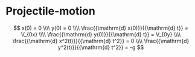 # Projectile-motion


<script src="https://polyfill.io/v3/polyfill.min.js?features=es6">
</script>
<script src="https://cdn.mathjax.org/mathjax/latest/MathJax.js?config=TeX-AMS_HTML">
</script>

$$
x(0) = 0
\\\\
y(0) = 0
\\\\
\frac{{\mathrm{d} x(0)}}{{\mathrm{d} t}} = V_{0x}
\\\\
\frac{{\mathrm{d} y(0)}}{{\mathrm{d} t}} = V_{0y}
\\\\
\frac{{\mathrm{d} x^2(t)}}{{\mathrm{d} t^2}} = 0
\\\\
\frac{{\mathrm{d} y^2(t)}}{{\mathrm{d} t^2}} = -g
$$
